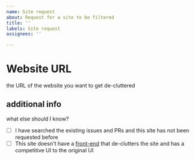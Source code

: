 ```yaml
---
name: Site request
about: Request for a site to be filtered
title: ''
labels: Site request
assignees: ''

---
```


# Website URL
the URL of the website you want to get de-cluttered

## additional info
what else should I know?

- [ ] I have searched the existing issues and PRs and this site has not been requested before
- [ ] This site doesn't have a [front-end](https://github.com/mendel5/alternative-front-ends) that de-clutters the site and has a competitive UI to the original UI
